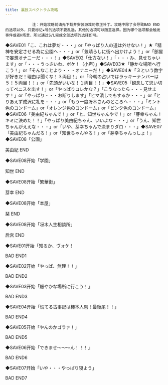 ```yaml
---
title: 裏技スペクトラム攻略
---
```


                注：开始攻略前请先下载并安装游戏的修正补丁。攻略中除了会导致BAD END的选项以外，只要标记★号的选项不要乱选，其他的选项可以随意选择。因为哪个选项都会触发事件或者H场景，所以通过S/L完成全部选项的选择即可。

◆SAVE01「こ、これは夢だ・・・」or「やっぱり人の道は外せない！」★「精神を安定させる為に公園へ・・・」or「気晴らしに街へ出かけよう！」or「部屋で妄想オナニーだ・・・！」◆SAVE02「仕方ない！」「・・・み、見せちゃいます」or「・・・うっさいわ、ボケ！（小声）」◆SAVE03★「静かな場所へ行こう！」or「そんなことより・・・オナニーだ！」◆SAVE04★「３という数字が好きだ！理由は聞くな！３両目！」or「今朝の占いではラッキーナンバーは５！５両目！！」or「先頭がいいな！１両目！！」◆SAVE05「観念して思い切ってペニスを出す！」or「やっぱりコレかな？」「こうなったら・・・見せます！」or「やっぱり・・・お断りします」「ヒマ潰しでもするか・・・」or「とりあえず成沢に礼を・・・」or「もう一度冴木さんのところへ・・・」「ミント色のコンドーム」or「オレンジ色のコンドーム」or「ピンク色のコンドーム」◆SAVE06「美由紀ちゃんで！」or「と、知世ちゃんやで！」or「芽幸ちゃん！キミに決めた！！」「やっぱり美由紀ちゃん、いいよな・・・」or「うん、知世ちゃんがええな・・・」or「いや、芽幸ちゃんで決まりダロ・・・」◆SAVE07「美由紀ちゃんだろ！」or「知世ちゃんやろ！」or「芽幸ちゃんっしょ！」◆SAVE08「公園」

美由紀 END

◆SAVE08开始「学園」

知世 END

◆SAVE08开始「繁華街」

芽幸 END

◆SAVE08开始「本屋」

栞 END

◆SAVE08开始「冴木人生相談所」

后宫 END

◆SAVE01开始「知るか、ヴォケ！

BAD END1

◆SAVE02开始「やっぱ、無理！！」

BAD END2

◆SAVE03开始「賑やかな場所に行こう！」

BAD END3

◆SAVE04开始「慌てる古事記は柿本人麿！最後尾！！」

BAD END4

◆SAVE05开始「やんのかゴラァ！」

BAD END5

◆SAVE06开始「できませ～～～ん！！！」

BAD END6

◆SAVE07开始「いや・・・やっぱり寝よう」

BAD END7
              
